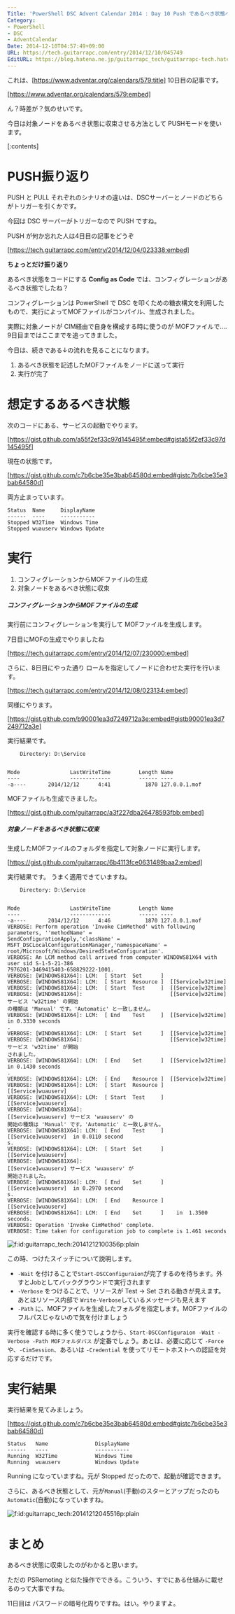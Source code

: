 ```yaml
---
Title: 'PowerShell DSC Advent Calendar 2014 : Day 10 Push であるべき状態へ収束させる'
Category:
- PowerShell
- DSC
- AdventCalendar
Date: 2014-12-10T04:57:49+09:00
URL: https://tech.guitarrapc.com/entry/2014/12/10/045749
EditURL: https://blog.hatena.ne.jp/guitarrapc_tech/guitarrapc-tech.hatenablog.com/atom/entry/8454420450075212879
---
```


これは、[https://www.adventar.org/calendars/579:title] 10日目の記事です。

[https://www.adventar.org/calendars/579:embed]

ん？時差が？気のせいです。

今日は対象ノードをあるべき状態に収束させる方法として PUSHモードを使います。

[:contents]

# PUSH振り返り

PUSH と PULL それぞれのシナリオの違いは、DSCサーバーとノードのどちらがトリガーを引くかです。

今回は DSC サーバーがトリガーなので PUSH ですね。

PUSH が何か忘れた人は4日目の記事をどうぞ

[https://tech.guitarrapc.com/entry/2014/12/04/023338:embed]

**ちょっとだけ振り返り**

あるべき状態をコードにする **Config as Code** では、コンフィグレーションがあるべき状態でしたね？

コンフィグレーションは PowerShell で DSC を叩くための糖衣構文を利用したもので、実行によってMOFファイルがコンパイル、生成されました。

実際に対象ノードが CIM経由で自身を構成する時に使うのが MOFファイルで.... 9日目まではここまでを追ってきました。

今日は、続きである↓の流れを見ることになります。

1. あるべき状態を記述したMOFファイルをノードに送って実行
2. 実行が完了


# 想定するあるべき状態

次のコードにある、サービスの起動でやります。

[https://gist.github.com/a55f2ef33c97d145495f:embed#gista55f2ef33c97d145495f]


現在の状態です。

[https://gist.github.com/c7b6cbe35e3bab64580d:embed#gistc7b6cbe35e3bab64580d]

両方止まっています。

```
Status  Name     DisplayName
------  ----     -----------
Stopped W32Time  Windows Time
Stopped wuauserv Windows Update
```

# 実行

1. コンフィグレーションからMOFファイルの生成
2. 対象ノードをあるべき状態に収束

##### コンフィグレーションからMOFファイルの生成

実行前にコンフィグレーションを実行して MOFファイルを生成します。

7日目にMOFの生成でやりましたね

[https://tech.guitarrapc.com/entry/2014/12/07/230000:embed]

さらに、8日目にやった通り ロールを指定してノードに合わせた実行を行います。

[https://tech.guitarrapc.com/entry/2014/12/08/023134:embed]


同様にやります。


[https://gist.github.com/b90001ea3d7249712a3e:embed#gistb90001ea3d7249712a3e]


実行結果です。

```
    Directory: D:\Service


Mode                LastWriteTime         Length Name
----                -------------         ------ ----
-a----       2014/12/12      4:41           1870 127.0.0.1.mof
```

MOFファイルも生成できました。

[https://gist.github.com/guitarrapc/a3f227dba26478593fbb:embed]


##### 対象ノードをあるべき状態に収束

生成したMOFファイルのフォルダを指定して対象ノードに実行します。

[https://gist.github.com/guitarrapc/6b4113fce0631489baa2:embed]

実行結果です。
うまく適用できていますね。

```
    Directory: D:\Service


Mode                LastWriteTime         Length Name
----                -------------         ------ ----
-a----       2014/12/12      4:46           1870 127.0.0.1.mof
VERBOSE: Perform operation 'Invoke CimMethod' with following parameters, ''methodName' =
SendConfigurationApply,'className' = MSFT_DSCLocalConfigurationManager,'namespaceName' =
root/Microsoft/Windows/DesiredStateConfiguration'.
VERBOSE: An LCM method call arrived from computer WINDOWS81X64 with user sid S-1-5-21-386
7976201-3469415403-658829222-1001.
VERBOSE: [WINDOWS81X64]: LCM:  [ Start  Set      ]
VERBOSE: [WINDOWS81X64]: LCM:  [ Start  Resource ]  [[Service]w32time]
VERBOSE: [WINDOWS81X64]: LCM:  [ Start  Test     ]  [[Service]w32time]
VERBOSE: [WINDOWS81X64]:                            [[Service]w32time] サービス 'w32time' の開始
の種類は 'Manual' です。'Automatic' と一致しません。
VERBOSE: [WINDOWS81X64]: LCM:  [ End    Test     ]  [[Service]w32time]  in 0.3330 seconds
.
VERBOSE: [WINDOWS81X64]: LCM:  [ Start  Set      ]  [[Service]w32time]
VERBOSE: [WINDOWS81X64]:                            [[Service]w32time] サービス 'w32time' が開始
されました。
VERBOSE: [WINDOWS81X64]: LCM:  [ End    Set      ]  [[Service]w32time]  in 0.1430 seconds
.
VERBOSE: [WINDOWS81X64]: LCM:  [ End    Resource ]  [[Service]w32time]
VERBOSE: [WINDOWS81X64]: LCM:  [ Start  Resource ]  [[Service]wuauserv]
VERBOSE: [WINDOWS81X64]: LCM:  [ Start  Test     ]  [[Service]wuauserv]
VERBOSE: [WINDOWS81X64]:                            [[Service]wuauserv] サービス 'wuauserv' の
開始の種類は 'Manual' です。'Automatic' と一致しません。
VERBOSE: [WINDOWS81X64]: LCM:  [ End    Test     ]  [[Service]wuauserv]  in 0.0110 second
s.
VERBOSE: [WINDOWS81X64]: LCM:  [ Start  Set      ]  [[Service]wuauserv]
VERBOSE: [WINDOWS81X64]:                            [[Service]wuauserv] サービス 'wuauserv' が
開始されました。
VERBOSE: [WINDOWS81X64]: LCM:  [ End    Set      ]  [[Service]wuauserv]  in 0.2970 second
s.
VERBOSE: [WINDOWS81X64]: LCM:  [ End    Resource ]  [[Service]wuauserv]
VERBOSE: [WINDOWS81X64]: LCM:  [ End    Set      ]    in  1.3500 seconds.
VERBOSE: Operation 'Invoke CimMethod' complete.
VERBOSE: Time taken for configuration job to complete is 1.461 seconds
```

<p><span itemscope itemtype="https://schema.org/Photograph"><img src="https://cdn-ak.f.st-hatena.com/images/fotolife/g/guitarrapc_tech/20141212/20141212100356.png" alt="f:id:guitarrapc_tech:20141212100356p:plain" title="f:id:guitarrapc_tech:20141212100356p:plain" class="hatena-fotolife" itemprop="image"></span></p>


この時、つけたスイッチについて説明します。

- ```-Wait``` を付けることで```Start-DSCConfiguraion```が完了するのを待ちます。外すとJobとしてバックグラウンドで実行されます
- ```-Verbose``` をつけることで、リソースが Test -> Set される動きが見えます。あとはリソース内部で ```Write-Verbose```しているメッセージも見えます
- ```-Path``` に、MOFファイルを生成したフォルダを指定します。MOFファイルのフルパスじゃないので気を付けましょう

実行を確認する時に多く使うでしょうから、```Start-DSCConfiguraion -Wait -Verbose -Path MOFフォルダパス``` が定番でしょう。あとは、必要に応じて ```-Force``` や、```-CimSession```、あるいは ```-Credential``` を使ってリモートホストへの認証を対応するだけです。

# 実行結果

実行結果を見てみましょう。

[https://gist.github.com/c7b6cbe35e3bab64580d:embed#gistc7b6cbe35e3bab64580d]

```
Status   Name               DisplayName
------   ----               -----------
Running  W32Time            Windows Time
Running  wuauserv           Windows Update
```

Running になっていますね。元が Stopped だったので、起動が確認できます。

さらに、あるべき状態として、元が```Manual```(手動)のスターとアップだったのも```Automatic```(自動)になっていますね。

<p><span itemscope itemtype="https://schema.org/Photograph"><img src="https://cdn-ak.f.st-hatena.com/images/fotolife/g/guitarrapc_tech/20141212/20141212045516.png" alt="f:id:guitarrapc_tech:20141212045516p:plain" title="f:id:guitarrapc_tech:20141212045516p:plain" class="hatena-fotolife" itemprop="image"></span></p>

# まとめ

あるべき状態に収束したのがわかると思います。

ただの PSRemoting と似た操作でできる。こういう、すでにある仕組みに載せるのって大事ですね。

11日目は パスワードの暗号化周りですね。はい。やりますよ。
